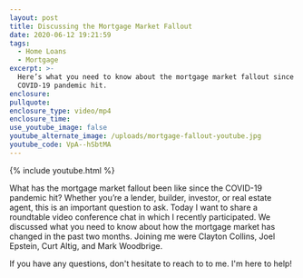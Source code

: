 ```yaml
---
layout: post
title: Discussing the Mortgage Market Fallout
date: 2020-06-12 19:21:59
tags:
  - Home Loans
  - Mortgage
excerpt: >-
  Here’s what you need to know about the mortgage market fallout since the
  COVID-19 pandemic hit.
enclosure:
pullquote:
enclosure_type: video/mp4
enclosure_time:
use_youtube_image: false
youtube_alternate_image: /uploads/mortgage-fallout-youtube.jpg
youtube_code: VpA--hSbtMA
---
```


{% include youtube.html %}

What has the mortgage market fallout been like since the COVID-19 pandemic hit? Whether you’re a lender, builder, investor, or real estate agent, this is an important question to ask. Today I want to share a roundtable video conference chat in which I recently participated. We discussed what you need to know about how the mortgage market has changed in the past two months. Joining me were Clayton Collins, Joel Epstein, Curt Altig, and Mark Woodbrige.

If you have any questions, don't hesitate to reach to to me. I'm here to help\!